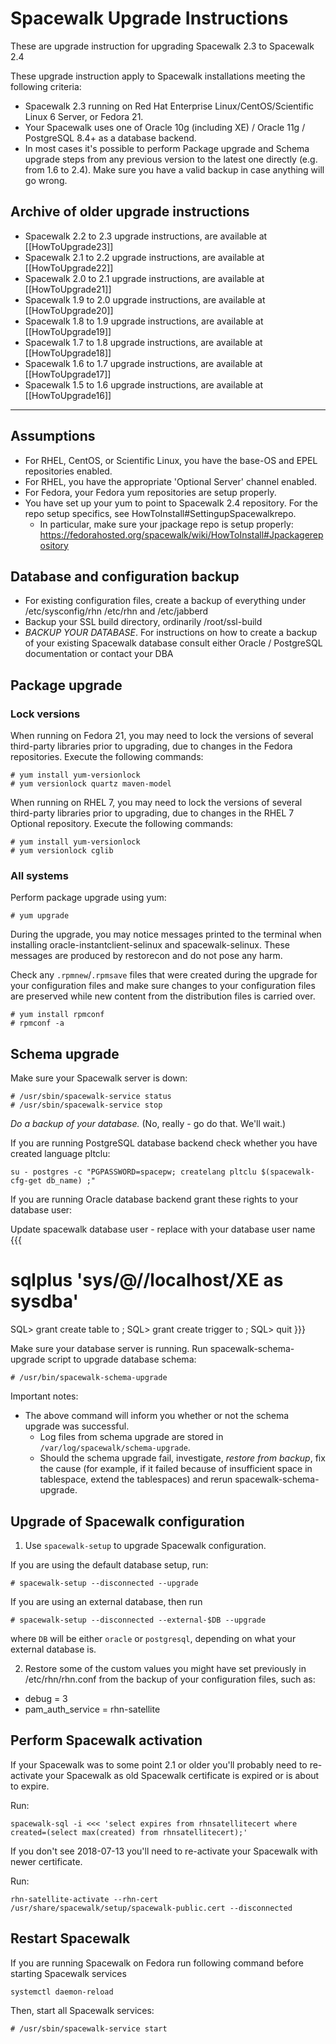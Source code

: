 # Spacewalk Upgrade Instructions



These are upgrade instruction for upgrading Spacewalk 2.3 to Spacewalk 2.4

These upgrade instruction apply to Spacewalk installations meeting the following criteria:

  *  Spacewalk 2.3 running on Red Hat Enterprise Linux/CentOS/Scientific Linux 6 Server, or Fedora 21.
  *  Your Spacewalk uses one of Oracle 10g (including XE) / Oracle 11g / PostgreSQL 8.4+ as a database backend.
  *  In most cases it's possible to perform Package upgrade and Schema upgrade steps from any previous version to the latest one directly (e.g. from 1.6 to 2.4). Make sure you have a valid backup in case anything will go wrong.
## Archive of older upgrade instructions



 * Spacewalk 2.2 to 2.3 upgrade instructions, are available at [[HowToUpgrade23]]
 * Spacewalk 2.1 to 2.2 upgrade instructions, are available at [[HowToUpgrade22]]
 * Spacewalk 2.0 to 2.1 upgrade instructions, are available at [[HowToUpgrade21]]
 * Spacewalk 1.9 to 2.0 upgrade instructions, are available at [[HowToUpgrade20]]
 * Spacewalk 1.8 to 1.9 upgrade instructions, are available at [[HowToUpgrade19]]
 * Spacewalk 1.7 to 1.8 upgrade instructions, are available at [[HowToUpgrade18]]
 * Spacewalk 1.6 to 1.7 upgrade instructions, are available at [[HowToUpgrade17]]
 * Spacewalk 1.5 to 1.6 upgrade instructions, are available at [[HowToUpgrade16]]

----
## Assumptions



  * For RHEL, CentOS, or Scientific Linux, you have the base-OS and EPEL repositories enabled.
  * For RHEL, you have the appropriate 'Optional Server' channel enabled.
  * For Fedora, your Fedora yum repositories are setup properly.
  * You have set up your yum to point to Spacewalk 2.4 repository. For the repo setup specifics, see HowToInstall#SettingupSpacewalkrepo.
    * In particular, make sure your jpackage repo is setup properly: https://fedorahosted.org/spacewalk/wiki/HowToInstall#Jpackagerepository
## Database and configuration backup



  *  For existing configuration files, create a backup of everything under /etc/sysconfig/rhn /etc/rhn and /etc/jabberd
  *  Backup your SSL build directory, ordinarily /root/ssl-build
  *  *BACKUP YOUR DATABASE*. For instructions on how to create a backup of your existing Spacewalk database consult either Oracle / PostgreSQL documentation or contact your DBA
## Package upgrade

### Lock versions




When running on Fedora 21, you may need to lock the versions of several third-party libraries prior to upgrading, due to changes in the Fedora repositories.
Execute the following commands:

    # yum install yum-versionlock
    # yum versionlock quartz maven-model

When running on RHEL 7, you may need to lock the versions of several third-party libraries prior to upgrading, due to changes in the RHEL 7 Optional repository.
Execute the following commands:

    # yum install yum-versionlock
    # yum versionlock cglib
### All systems



Perform package upgrade using yum:

    # yum upgrade

During the upgrade, you may notice messages printed to the terminal when installing oracle-instantclient-selinux and spacewalk-selinux. These messages are produced by restorecon and do not pose any harm.

Check any `.rpmnew`/`.rpmsave` files that were created during the upgrade for your configuration files and make sure changes to your configuration files are preserved while new content from the distribution files is carried over.

    # yum install rpmconf
    # rpmconf -a
## Schema upgrade



Make sure your Spacewalk server is down:

    # /usr/sbin/spacewalk-service status
    # /usr/sbin/spacewalk-service stop

*Do a backup of your database.* (No, really - go do that.  We'll wait.)

If you are running PostgreSQL database backend check whether you have created language pltclu:

    su - postgres -c "PGPASSWORD=spacepw; createlang pltclu $(spacewalk-cfg-get db_name) ;"

If you are running Oracle database backend grant these rights to your database user:

Update spacewalk database user - replace <spacewalk> with your database user name 
{{{ 
# sqlplus 'sys/<password>@//localhost/XE as sysdba' 
SQL> grant create table to <spacewalk>; 
SQL> grant create trigger to <spacewalk>; 
SQL> quit 
}}} 

Make sure your database server is running. Run spacewalk-schema-upgrade script to upgrade database schema:

    # /usr/bin/spacewalk-schema-upgrade

Important notes:

  * The above command will inform you whether or not the schema upgrade was successful.
    * Log files from schema upgrade are stored in `/var/log/spacewalk/schema-upgrade`.
    * Should the schema upgrade fail, investigate, *restore from backup*, fix the cause (for example, if it failed because of insufficient space in tablespace, extend the tablespaces) and rerun spacewalk-schema-upgrade.
## Upgrade of Spacewalk configuration



  1. Use `spacewalk-setup` to upgrade Spacewalk configuration. 

  If you are using the default database setup, run:

    # spacewalk-setup --disconnected --upgrade

  If you are using an external database, then run

    # spacewalk-setup --disconnected --external-$DB --upgrade

  where `DB` will be either `oracle` or `postgresql`, depending on what your external database is.

  2. Restore some of the custom values you might have set previously in /etc/rhn/rhn.conf from the backup of your configuration files, such as:

  *  debug = 3
  *  pam_auth_service = rhn-satellite
## Perform Spacewalk activation



If your Spacewalk was to some point 2.1 or older you'll probably need to re-activate your Spacewalk as old Spacewalk certificate is expired or is about to expire.

Run:

    spacewalk-sql -i <<< 'select expires from rhnsatellitecert where created=(select max(created) from rhnsatellitecert);'

If you don't see 2018-07-13 you'll need to re-activate your Spacewalk with newer certificate.

Run:

    rhn-satellite-activate --rhn-cert /usr/share/spacewalk/setup/spacewalk-public.cert --disconnected
## Restart Spacewalk



If you are running Spacewalk on Fedora run following command before starting Spacewalk services

    systemctl daemon-reload

Then, start all Spacewalk services:

    # /usr/sbin/spacewalk-service start